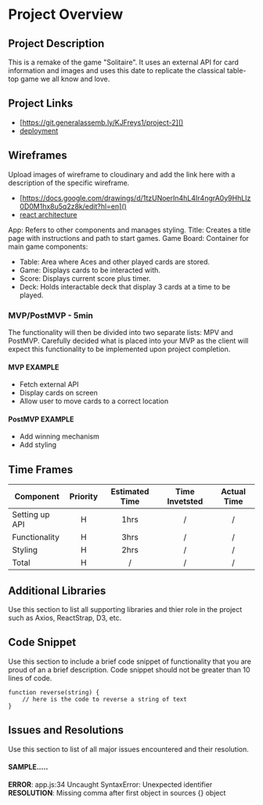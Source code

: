 # Project Overview


## Project Description

This is a remake of the game "Solitaire". It uses an external API for card information and images and uses this date to replicate the classical table-top game we all know and love.

## Project Links

- [https://git.generalassemb.ly/KJFreys1/project-2]()
- [deployment]()

## Wireframes

Upload images of wireframe to cloudinary and add the link here with a description of the specific wireframe.

- [https://docs.google.com/drawings/d/1tzUNoerIn4hL4Ir4ngrA0y9HhLIz0D0M1hx8u5q2z8k/edit?hl=en]()
- [react architecture]()

App: Refers to other components and manages styling.
Title: Creates a title page with instructions and path to start games.
Game Board: Container for main game components:
- Table: Area where Aces and other played cards are stored.
- Game: Displays cards to be interacted with.
- Score: Displays current score plus timer.
- Deck: Holds interactable deck that display 3 cards at a time to be played.

### MVP/PostMVP - 5min

The functionality will then be divided into two separate lists: MPV and PostMVP.  Carefully decided what is placed into your MVP as the client will expect this functionality to be implemented upon project completion.  

#### MVP EXAMPLE
- Fetch external API
- Display cards on screen
- Allow user to move cards to a correct location

#### PostMVP EXAMPLE

- Add winning mechanism
- Add styling

## Time Frames

| Component | Priority | Estimated Time | Time Invetsted | Actual Time |
| --- | :---: |  :---: | :---: | :---: |
| Setting up API| H | 1hrs| / | / |
| Functionality | H | 3hrs| / | / |
| Styling | H | 2hrs| / | / |
| Total | H | /| / | / |

## Additional Libraries
 Use this section to list all supporting libraries and thier role in the project such as Axios, ReactStrap, D3, etc. 

## Code Snippet

Use this section to include a brief code snippet of functionality that you are proud of an a brief description.  Code snippet should not be greater than 10 lines of code. 

```
function reverse(string) {
	// here is the code to reverse a string of text
}
```

## Issues and Resolutions
 Use this section to list of all major issues encountered and their resolution.

#### SAMPLE.....
**ERROR**: app.js:34 Uncaught SyntaxError: Unexpected identifier                                
**RESOLUTION**: Missing comma after first object in sources {} object
